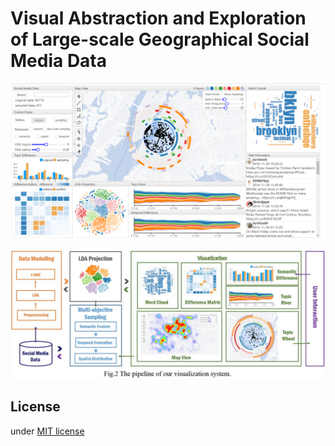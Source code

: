 # Visual Abstraction and Exploration of Large-scale Geographical Social Media Data

![Main Interface](./figures/main_interface.png?raw=true)

![Main Interface](./figures/flow.png?raw=true)

## License

under [MIT license](https://github.com/locknono/twitter-sampling/blob/master/LICENSE)
